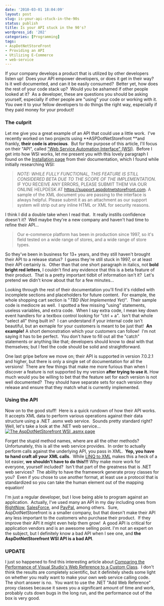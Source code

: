 ```yaml
---
date: '2010-03-01 18:04:09'
layout: post
slug: is-your-api-stuck-in-the-90s
status: publish
title: Is your API stuck in the 90's?
wordpress_id: '202'
categories: [Programming]
tags:
- AspDotNetStoreFront
- Providing an API
- Utilizing E-Commerce
- web-service
---
```


If your company develops a product that is utilized by other developers listen up!  Does your API empower developers, or does it get in their way?  Is it well documented, and can it be easily consumed?  Better yet, how does the rest of your code stack up?  Would you be ashamed if other people looked at it?  As a developer, these are questions you should be asking yourself, especially if other people are "using" your code or working with it.  You owe it to your fellow developers to do things the right way, especially if they paid money for your product!


### The culprit


Let me give you a great example of an API that could use a little work.  I've recently worked on two projects using **ASPDotNetStorefront **and frankly, **their code is atrocious**.  But for the purpose of this article, I'll focus on their "API", called ["Web Service Automation Interface" (WSI)](http://manual.aspdotnetstorefront.com/wsi/).  Before I get into how WSI works, let me present you with this lovely paragraph I found on the [Installation page](http://manual.aspdotnetstorefront.com/wsi/Intro_InstallingWSI.htm) from their documentation, which I found while initially researching WSI:


> _NOTE: WHILE FULLY FUNCTIONAL, THIS FEATURE IS STILL CONSIDERED BETA DUE TO      THE SCOPE OF THE IMPLEMENTATION_. IF YOU RECEIVE ANY ERRORS, PLEASE SUBMIT THEM VIA OUR ONLINE HELPDESK AT https://support.aspdotnetstorefront.com. A sample of the XML document you are passing to the interface is always helpful. Please submit it as an attachment as our support system will strip out any inline HTML or XML for security reasons.


I think I did a double take when I read that.  It really instills confidence doesn't it?  Well maybe they're a new company and haven't had time to refine their API...


> Our e-commerce platform has been in production since 1997, so it's field tested on a wide range of stores, and a wide range of store types.


So they've been in business for 13+ years, and they still haven't brought their API to a release status?  I guess they're still stuck in 1997, or at least their API certainly is.  Other than that one short paragraph in italics, not **bold bright red letters**, I couldn't find any evidence that this is a beta feature of their product.  That is a pretty important tidbit of information isn't it?  Let's pretend we didn't know about that for a few minutes...

Looking through the rest of their documentation you'll find it's riddled with incomplete sections and placeholders for future content.  For example, the whole shopping cart section is "_TBD (Not Implemented Yet)_".  Their sample code is mediocre as well.  I spotted a few missing "using" statements, useless variables, and extra code.  When I say extra code, I mean key down event handlers for a textbox control looking for "ctrl + a".  Isn't that whole "select all" thing built in?  I can understand if your internal code isn't beautiful, but an exmaple for your customers is meant to be just that!  **An example!** A short demonstration which your customers can follow!  I'm not saying it has to be perfect.  You don't have to fill out all the "catch" statements or anything like that; developers should know to deal with that themselves; but I feel the code should be solid and straightforward.

One last gripe before we move on; their API is supported in version 7.0.2.1 and higher, but there is only a single set of documentation for all the versions!  There are few things that make me more furious than when I discover a feature is not supported by my version **after trying to use it.** How much would you be willing to bet that the feature set for each version is not well documented?  They should have separate sets for each version they release and ensure that they match what is currently implemented.


### Using the API


Now on to the good stuff!  Here is a quick rundown of how their API works.  It accepts XML data to perform various operations against their data structure using a .NET .asmx web service.  Sounds pretty standard right?  Well, let's take a look at the .NET web service...
[![The AspDotNetStorefront WSI .asmx page](http://www.johnnycode.com/blog/wp-content/uploads/2010/03/AspDotNetStorefront-WSI-ASMX.png)](http://www.johnnycode.com/blog/wp-content/uploads/2010/03/AspDotNetStorefront-WSI-ASMX.png)

Forget the stupid method names, where are all the other methods?  Unfortunately, this is all the web service provides.  In order to actually perform calls against the underlying API, you pass in XML.  **Yep, you have to hand craft all your XML calls**.  While [LINQ to XML](http://msdn.microsoft.com/en-us/library/bb387061.aspx) makes this a heck of a lot easier, **we shouldn't have to do this!!!** Why make more work for everyone, yourself included?  Isn't that part of the greatness that is .NET web services?  The ability to have the framework generate proxy classes for you?  Even if you chose to use another format, at least use a protocol that is standardized so you can take the human element out of the mapping equation!

I'm just a regular developer, but I love being able to program against an application.  Actually, I've used many an API in my day including ones from [RightNow](http://www.rightnow.com/), [SalesForce](http://www.salesforce.com/), and [PayPal](https://www.paypal.com/), among others.  Sure, AspDotNetStorefront is a smaller company, but that doesn't make their API any less important to the customers who purchase their product.  If they improve their API it might even help them grow!  A good API is critical for application vendors and is an awesome selling point. I'm not an expert on the subject, but I definitely know a bad API when I see one, and **the AspDotNetStorefront WSI API is a bad API**.


### UPDATE


I just so happened to find this interesting article about [Comparing the Performance of Visual Studio's Web Reference to a Custom Class](http://aspnet.4guysfromrolla.com/articles/022410-1.aspx).  I don't think the results are completely scientific, but it definitely sheds some light on whether you really want to make your own web service calling code.  The short answer is no.  You want to use the .NET "Add Web Reference" proxy classes because it saves you a significant amount of time and work, probably cuts down bugs in the long run, and the performance out of the box is very good.
